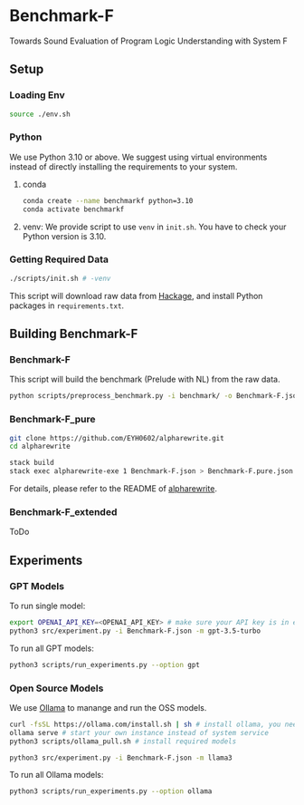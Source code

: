 # Benchmark-F

Towards Sound Evaluation of Program Logic Understanding with System F

## Setup

### Loading Env

```sh
source ./env.sh
```

### Python

We use Python 3.10 or above.
We suggest using virtual environments instead of directly installing the requirements to your system.

1. conda
    ```sh
    conda create --name benchmarkf python=3.10
    conda activate benchmarkf
    ```

2. venv: We provide script to use `venv` in `init.sh`. You have to check your Python version is 3.10.

### Getting Required Data

```sh
./scripts/init.sh # -venv
```

This script will download raw data from [Hackage](https://hackage.haskell.org/),
and install Python packages in `requirements.txt`.

## Building Benchmark-F

### Benchmark-F

This script will build the benchmark (Prelude with NL) from the raw data.

```sh
python scripts/preprocess_benchmark.py -i benchmark/ -o Benchmark-F.json
```

### Benchmark-F_pure

```sh
git clone https://github.com/EYH0602/alpharewrite.git
cd alpharewrite

stack build
stack exec alpharewrite-exe 1 Benchmark-F.json > Benchmark-F.pure.json
```

For details, please refer to the README of [alpharewrite](https://github.com/EYH0602/alpharewrite.git).

### Benchmark-F_extended

ToDo


## Experiments

### GPT Models

To run single model:

```sh
export OPENAI_API_KEY=<OPENAI_API_KEY> # make sure your API key is in environment
python3 src/experiment.py -i Benchmark-F.json -m gpt-3.5-turbo
```

To run all GPT models:

```sh
python3 scripts/run_experiments.py --option gpt
```

### Open Source Models

We use [Ollama](https://ollama.com/) to manange and run the OSS models.

```sh
curl -fsSL https://ollama.com/install.sh | sh # install ollama, you need sudo for this
ollama serve # start your own instance instead of system service
python3 scripts/ollama_pull.sh # install required models
```

```sh
python3 src/experiment.py -i Benchmark-F.json -m llama3
```

To run all Ollama models:

```sh
python3 scripts/run_experiments.py --option ollama
```